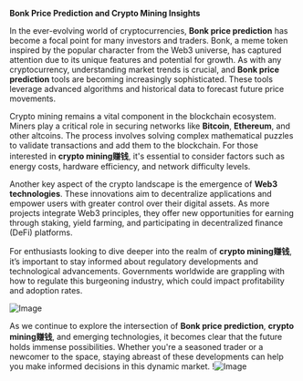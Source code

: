 **Bonk Price Prediction and Crypto Mining Insights**

In the ever-evolving world of cryptocurrencies, **Bonk price prediction** has become a focal point for many investors and traders. Bonk, a meme token inspired by the popular character from the Web3 universe, has captured attention due to its unique features and potential for growth. As with any cryptocurrency, understanding market trends is crucial, and **Bonk price prediction** tools are becoming increasingly sophisticated. These tools leverage advanced algorithms and historical data to forecast future price movements.

Crypto mining remains a vital component in the blockchain ecosystem. Miners play a critical role in securing networks like **Bitcoin**, **Ethereum**, and other altcoins. The process involves solving complex mathematical puzzles to validate transactions and add them to the blockchain. For those interested in **crypto mining赚钱**, it's essential to consider factors such as energy costs, hardware efficiency, and network difficulty levels.

Another key aspect of the crypto landscape is the emergence of **Web3 technologies**. These innovations aim to decentralize applications and empower users with greater control over their digital assets. As more projects integrate Web3 principles, they offer new opportunities for earning through staking, yield farming, and participating in decentralized finance (DeFi) platforms.

For enthusiasts looking to dive deeper into the realm of **crypto mining赚钱**, it’s important to stay informed about regulatory developments and technological advancements. Governments worldwide are grappling with how to regulate this burgeoning industry, which could impact profitability and adoption rates.

![Image](https://github.com/user-attachments/assets/b6e7b7a2-655e-4d44-8baa-20c566a3cb65)

As we continue to explore the intersection of **Bonk price prediction**, **crypto mining赚钱**, and emerging technologies, it becomes clear that the future holds immense possibilities. Whether you're a seasoned trader or a newcomer to the space, staying abreast of these developments can help you make informed decisions in this dynamic market. !![Image](https://github.com/user-attachments/assets/b6e7b7a2-655e-4d44-8baa-20c566a3cb65)